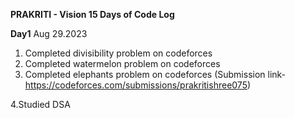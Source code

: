**PRAKRITI - Vision 15 Days of Code Log**

**Day1**
Aug 29.2023


1. Completed divisibility problem on codeforces
2. Completed watermelon problem on codeforces
3. Completed elephants problem on codeforces
   (Submission link-https://codeforces.com/submissions/prakritishree075)

4.Studied DSA
